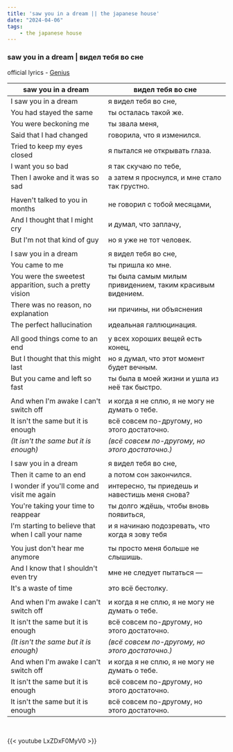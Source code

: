 ```yaml
---
title: 'saw you in a dream || the japanese house'
date: "2024-04-06"
tags:
    - the japanese house
---
```


### saw you in a dream | видел тебя во сне

official lyrics - [Genius](https://genius.com/The-japanese-house-saw-you-in-a-dream-lyrics)

saw you in a dream | видел тебя во сне
--|--
I saw you in a dream | я видел тебя во сне,
You had stayed the same | ты осталась такой же.
You were beckoning me | ты звала меня,
Said that I had changed | говорила, что я изменился.
Tried to keep my eyes closed | я пытался не открывать глаза.
I want you so bad | я так скучаю по тебе,
Then I awoke and it was so sad | а затем я проснулся, и мне стало так грустно.
|||
Haven't talked to you in months | не говорил с тобой месяцами,
And I thought that I might cry | и думал, что заплачу,
But I'm not that kind of guy | но я уже не тот человек.
|||
I saw you in a dream | я видел тебя во сне,
You came to me | ты пришла ко мне.
You were the sweetest apparition, such a pretty vision | ты была самым милым привидением, таким красивым видением.
There was no reason, no explanation | ни причины, ни объяснения
The perfect hallucination | идеальная галлюцинация.
|||
All good things come to an end | у всех хороших вещей есть конец,
But I thought that this might last | но я думал, что этот момент будет вечным.
But you came and left so fast | ты была в моей жизни и ушла из неё так быстро.
|||
And when I'm awake I can't switch off | и когда я не сплю, я не могу не думать о тебе.
It isn't the same but it is enough | всё совсем по-другому, но этого достаточно.
*(It isn't the same but it is enough)* | *(всё совсем по-другому, но этого достаточно.)*
|||
I saw you in a dream | я видел тебя во сне,
Then it came to an end | а потом сон закончился.
I wonder if you'll come and visit me again | интересно, ты приедешь и навестишь меня снова?
You're taking your time to reappear | ты долго ждёшь, чтобы вновь появиться,
I'm starting to believe that when I call your name | и я начинаю подозревать, что когда я зову тебя
|||
You just don't hear me anymore | ты просто меня больше не слышишь.
And I know that I shouldn't even try | мне не следует пытаться —
It's a waste of time | это всё бестолку.
|||
And when I'm awake I can't switch off | и когда я не сплю, я не могу не думать о тебе.
It isn't the same but it is enough | всё совсем по-другому, но этого достаточно.
*(It isn't the same but it is enough)* | *(всё совсем по-другому, но этого достаточно.)*
And when I'm awake I can't switch off | и когда я не сплю, я не могу не думать о тебе.
It isn't the same but it is enough | всё совсем по-другому, но этого достаточно.
It isn't the same but it is enough | всё совсем по-другому, но этого достаточно.

<br>

{{< youtube LxZDxF0MyV0 >}}
